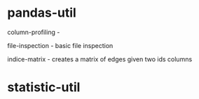 # pandas-util

column-profiling - 

file-inspection - basic file inspection 

indice-matrix - creates a matrix of edges given two ids columns

# statistic-util
